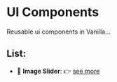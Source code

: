# UI Components

Reusable ui components in Vanilla...

## List:

* :link: __Image Slider__: :point_right: [see more](src/js/slider/)
